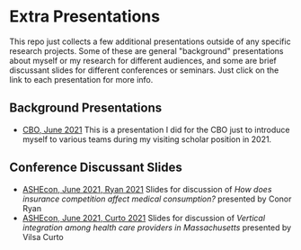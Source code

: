 # Extra Presentations

This repo just collects a few additional presentations outside of any specific research projects. Some of these are general "background" presentations about myself or my research for different audiences, and some are brief discussant slides for different conferences or seminars. Just click on the link to each presentation for more info.

## Background Presentations

- [CBO, June 2021](cbo-20210615.html) This is a presentation I did for the CBO just to introduce myself to various teams during my visiting scholar position in 2021.


## Conference Discussant Slides

- [ASHEcon, June 2021, Ryan 2021](ashecon-2021-ryan.html) Slides for discussion of *How does insurance competition affect medical consumption?* presented by Conor Ryan
- [ASHEcon, June 2021, Curto 2021](ashecon-2021-curto.html) Slides for discussion of *Vertical integration among health care providers in Massachusetts* presented by Vilsa Curto

